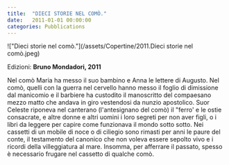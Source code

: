 ```yaml
---
title:  "DIECI STORIE NEL COMÒ."
date:   2011-01-01 00:00:00
categories: Pubblications
---
```


!["Dieci storie nel comò."](/assets/Copertine/2011.Dieci storie nel comò.jpeg)

Edizioni: **Bruno Mondadori, 2011**

Nel comò Maria ha messo il suo bambino e Anna le lettere di Augusto. Nel comò, quelli con la guerra nel cervello hanno messo il foglio di dimissione dal manicomio e il barbiere ha custodito il manoscritto del compaesano mezzo matto che andava in giro vestendosi da nunzio apostolico. Suor Celeste riponeva nel canterano (l'antesignano del comò) il "ferro' e le ostie consacrate, e altre donne e altri uomini i loro segreti per non aver figli, o i libri da leggere per capire come funzionava il mondo sotto sotto. Nei cassetti di un mobile di noce o di ciliegio sono rimasti per anni le paure del conte, il testamento del canonico che non voleva essere sepolto vivo e i ricordi della villeggiatura al mare. Insomma, per afferrare il passato, spesso è necessario frugare nel cassetto di qualche comò. 
